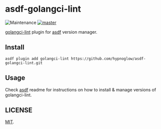 # asdf-golangci-lint

![Maintenance](https://img.shields.io/maintenance/yes/2025)
[![master](https://github.com/hypnoglow/asdf-golangci-lint/actions/workflows/master.yaml/badge.svg)](https://github.com/hypnoglow/asdf-golangci-lint/actions/workflows/master.yaml)

[golangci-lint](https://github.com/golangci/golangci-lint) plugin for [asdf](https://github.com/asdf-vm/asdf) version manager.

## Install

```shell
asdf plugin add golangci-lint https://github.com/hypnoglow/asdf-golangci-lint.git
```

## Usage

Check [asdf](https://github.com/asdf-vm/asdf) readme for instructions on how to install & manage versions of golangci-lint.

## LICENSE

[MIT](LICENSE).
